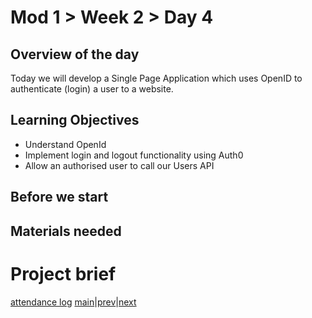 # Mod 1 > Week 2 > Day 4

## Overview of the day
Today we will develop a Single Page Application which uses OpenID to authenticate (login) a user to a website.

## Learning Objectives
  * Understand OpenId
  * Implement login and logout functionality using Auth0
  * Allow an authorised user to call our Users API

## Before we start

## Materials needed

# Project brief

[attendance log](https://platform.multiverse.io/apprentice/attendance-log/186)
[main](/swe)|[prev](/swe/mod1/wk2/day3.html)|[next](/swe/mod1/wk2/day5.html)